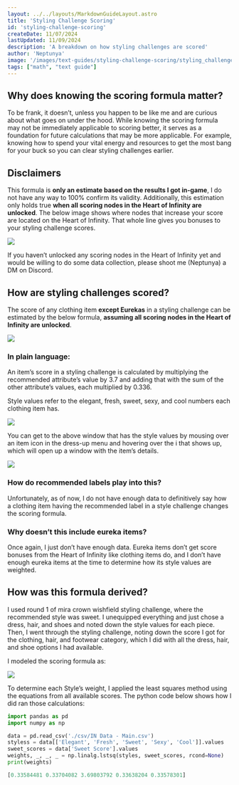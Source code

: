 ```yaml
---
layout: ../../layouts/MarkdownGuideLayout.astro
title: 'Styling Challenge Scoring'
id: 'styling-challenge-scoring'
createDate: 11/07/2024
lastUpdated: 11/09/2024
description: 'A breakdown on how styling challenges are scored'
author: 'Neptunya'
image: '/images/text-guides/styling-challenge-scoring/styling_challenge_scoring_banner.png'
tags: ["math", "text guide"]
---
```

## Why does knowing the scoring formula matter?
To be frank, it doesn’t, unless you happen to be like me and are curious about what goes on under the hood. While knowing the scoring formula may not be immediately applicable to scoring better, it serves as a foundation for future calculations that may be more applicable. For example, knowing how to spend your vital energy and resources to get the most bang for your buck so you can clear styling challenges earlier.

## Disclaimers

This formula is **only an estimate based on the results I got in-game**, I do not have any way to 100% confirm its validity. Additionally, this estimation only holds true **when all scoring nodes in the Heart of Infinity are unlocked**. The below image shows where nodes that increase your score are located on the Heart of Infinity. That whole line gives you bonuses to your styling challenge scores.

![](/images/text-guides/styling-challenge-scoring/scoring_nodes.png)

If you haven’t unlocked any scoring nodes in the Heart of Infinity yet and would be willing to do some data collection, please shoot me (Neptunya) a DM on Discord.

## How are styling challenges scored?
The score of any clothing item **except Eurekas** in a styling challenge can be estimated by the below formula, **assuming all scoring nodes in the Heart of Infinity are unlocked**. 

![](/images/text-guides/styling-challenge-scoring/styling_challenge_score_formula.png)

### In plain language:

An item’s score in a styling challenge is calculated by multiplying the recommended attribute’s value by 3.7 and adding that with the sum of the other attribute’s values, each multiplied by 0.336.

Style values refer to the elegant, fresh, sweet, sexy, and cool numbers each clothing item has.

![](/images/text-guides/styling-challenge-scoring/clothing_item_details.png)

You can get to the above window that has the style values by mousing over an item icon in the dress-up menu and hovering over the i that shows up, which will open up a window with the item’s details.

![](/images/text-guides/styling-challenge-scoring/clothing_item_info_hover.png)

### How do recommended labels play into this?

Unfortunately, as of now, I do not have enough data to definitively say how a clothing item having the recommended label in a style challenge changes the scoring formula.

### Why doesn’t this include eureka items?

Once again, I just don’t have enough data. Eureka items don’t get score bonuses from the Heart of Infinity like clothing items do, and I don’t have enough eureka items at the time to determine how its style values are weighted.

## How was this formula derived?

I used round 1 of mira crown wishfield styling challenge, where the recommended style was sweet. I unequipped everything and just chose a dress, hair, and shoes and noted down the style values for each piece. Then, I went through the styling challenge, noting down the score I got for the clothing, hair, and footwear category, which I did with all the dress, hair, and shoe options I had available.

I modeled the scoring formula as:

![](/images/text-guides/styling-challenge-scoring/score_formula_model.png)

To determine each Style’s weight, I applied the least squares method using the equations from all available scores. The python code below shows how I did ran those calculations:

```py
import pandas as pd
import numpy as np

data = pd.read_csv('./csv/IN Data - Main.csv')
styless = data[['Elegant', 'Fresh', 'Sweet', 'Sexy', 'Cool']].values
sweet_scores = data['Sweet Score'].values
weights, _, _, _ = np.linalg.lstsq(styles, sweet_scores, rcond=None)
print(weights)
```

```py
[0.33584481 0.33704082 3.69803792 0.33638204 0.33578301]
```